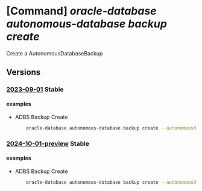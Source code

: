 # [Command] _oracle-database autonomous-database backup create_

Create a AutonomousDatabaseBackup

## Versions

### [2023-09-01](/Resources/mgmt-plane/L3N1YnNjcmlwdGlvbnMve30vcmVzb3VyY2Vncm91cHMve30vcHJvdmlkZXJzL29yYWNsZS5kYXRhYmFzZS9hdXRvbm9tb3VzZGF0YWJhc2VzL3t9L2F1dG9ub21vdXNkYXRhYmFzZWJhY2t1cHMve30=/2023-09-01.xml) **Stable**

<!-- mgmt-plane /subscriptions/{}/resourcegroups/{}/providers/oracle.database/autonomousdatabases/{}/autonomousdatabasebackups/{} 2023-09-01 -->

#### examples

- ADBS Backup Create
    ```bash
        oracle-database autonomous-database backup create --autonomousdatabasename <ADBS name> --resource-group <resource_group> --adbbackupid <id> --display-name <display name> --retention-period-in-days <days>
    ```

### [2024-10-01-preview](/Resources/mgmt-plane/L3N1YnNjcmlwdGlvbnMve30vcmVzb3VyY2Vncm91cHMve30vcHJvdmlkZXJzL29yYWNsZS5kYXRhYmFzZS9hdXRvbm9tb3VzZGF0YWJhc2VzL3t9L2F1dG9ub21vdXNkYXRhYmFzZWJhY2t1cHMve30=/2024-10-01-preview.xml) **Stable**

<!-- mgmt-plane /subscriptions/{}/resourcegroups/{}/providers/oracle.database/autonomousdatabases/{}/autonomousdatabasebackups/{} 2024-10-01-preview -->

#### examples

- ADBS Backup Create
    ```bash
        oracle-database autonomous-database backup create --autonomousdatabasename <ADBS name> --resource-group <resource_group> --adbbackupid <id> --display-name <display name> --retention-period-in-days <days>
    ```
